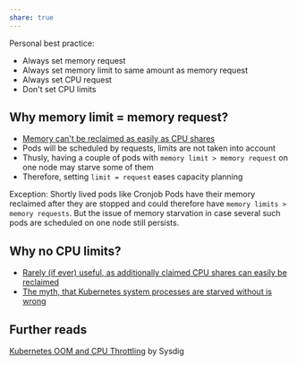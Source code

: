 ```yaml
---
share: true
---
```


Personal best practice:

* Always set memory request
* Always set memory limit to same amount as memory request
* Always set CPU request
* Don't set CPU limits

## Why memory limit = memory request?

* [Memory can't be reclaimed as easily as CPU shares](https://home.robusta.dev/blog/kubernetes-memory-limit)
* Pods will be scheduled by requests, limits are not taken into account
* Thusly, having a couple of pods with `memory limit > memory request` on one node may starve some of them
* Therefore, setting `limit = request` eases capacity planning

Exception: Shortly lived pods like Cronjob Pods have their memory reclaimed after they are stopped and could therefore have `memory limits > memory requests`. But the issue of memory starvation in case several such pods are scheduled on one node still persists.

## Why no CPU limits?

* [Rarely (if ever) useful, as additionally claimed CPU shares can easily be reclaimed](https://home.robusta.dev/blog/stop-using-cpu-limits)
* [The myth, that Kubernetes system processes are starved without is wrong](https://blog.netdata.cloud/kubernetes-throttling-doesnt-have-to-suck-let-us-help/#cluster-stability)

## Further reads

[Kubernetes OOM and CPU Throttling](https://sysdig.com/blog/troubleshoot-kubernetes-oom/) by Sysdig
